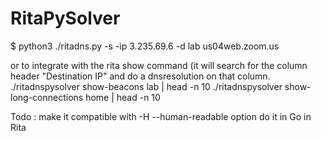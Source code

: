 # RitaPySolver

$ python3 ./ritadns.py -s -ip 3.235.69.6 -d lab
us04web.zoom.us

or to integrate with the rita show command (it will search for the column header "Destination IP" and do a dnsresolution on that column.
./ritadnspysolver show-beacons lab | head -n 10
./ritadnspysolver show-long-connections home | head -n 10


Todo : make it compatible with -H --human-readable option
       do it in Go in Rita




